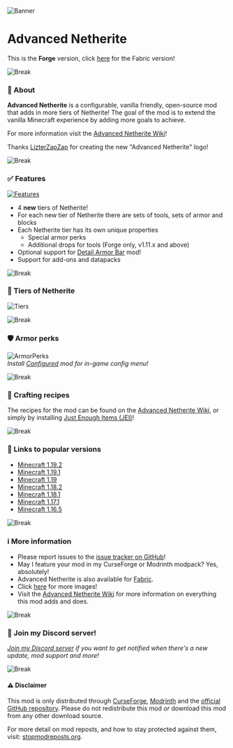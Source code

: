![Banner](https://i.postimg.cc/4dzJ9yxX/Advanced-Netherite-Banner-V13.png)
# Advanced Netherite

This is the **Forge** version, click [here](https://www.curseforge.com/minecraft/mc-mods/advanced-netherite-fabric) for the Fabric version!

![Break](https://i.postimg.cc/FKmD9Nbm/advancednetheritebreak.png)
### 📖 About
**Advanced Netherite** is a configurable, vanilla friendly, open-source mod that adds in more tiers of Netherite!
The goal of the mod is to extend the vanilla Minecraft experience by adding more goals to achieve.

For more information visit the [Advanced Netherite Wiki](https://github.com/Autovw/AdvancedNetherite/wiki)!

Thanks [LizterZapZap](https://twitter.com/LizterZapZap) for creating the new "Advanced Netherite" logo!

![Break](https://i.postimg.cc/FKmD9Nbm/advancednetheritebreak.png)
### ✅ Features

[![Features](https://i.postimg.cc/MTd6yX4W/Advanced-Netherite-Features-V11.png)](https://github.com/Autovw/AdvancedNetherite/wiki)

* 4 **new** tiers of Netherite!
* For each new tier of Netherite there are sets of tools, sets of armor and blocks
* Each Netherite tier has its own unique properties
  * Special armor perks
  * Additional drops for tools (Forge only, v1.11.x and above)
* Optional support for [Detail Armor Bar](https://www.curseforge.com/minecraft/mc-mods/detail-armor-bar-forge) mod!
* Support for add-ons and datapacks

![Break](https://i.postimg.cc/FKmD9Nbm/advancednetheritebreak.png)
### 💎 Tiers of Netherite

![Tiers](https://i.postimg.cc/d3SF5SZS/Advanced-Netherite-Types-Of-Netherite-Updated.png)

![Break](https://i.postimg.cc/FKmD9Nbm/advancednetheritebreak.png)
### 🛡️ Armor perks
![ArmorPerks](https://i.postimg.cc/Kjyw7MVw/1280x720-Advanced-Netherite-Armor-Perks-V11.png) \
*Install [Configured](https://www.curseforge.com/minecraft/mc-mods/configured) mod for in-game config menu!*

![Break](https://i.postimg.cc/FKmD9Nbm/advancednetheritebreak.png)
### 🔨 Crafting recipes
The recipes for the mod can be found on the [Advanced Netherite Wiki](https://github.com/Autovw/AdvancedNetherite/wiki/Crafting-Recipes), or simply by installing [Just Enough Items (JEI)](https://www.curseforge.com/minecraft/mc-mods/jei)!

![Break](https://i.postimg.cc/FKmD9Nbm/advancednetheritebreak.png)
### 🔖 Links to popular versions
* [Minecraft 1.19.2](https://www.curseforge.com/minecraft/mc-mods/advanced-netherite/files/all?filter-status=1&filter-game-version=2020709689%3A9366)
* [Minecraft 1.19.1](https://www.curseforge.com/minecraft/mc-mods/advanced-netherite/files/all?filter-status=1&filter-game-version=2020709689%3A9259)
* [Minecraft 1.19](https://www.curseforge.com/minecraft/mc-mods/advanced-netherite/files/all?filter-game-version=2020709689%3A9186)
* [Minecraft 1.18.2](https://www.curseforge.com/minecraft/mc-mods/advanced-netherite/files/all?filter-status=1&filter-game-version=2020709689%3A9008)
* [Minecraft 1.18.1](https://www.curseforge.com/minecraft/mc-mods/advanced-netherite/files/all?filter-status=1&filter-game-version=2020709689%3A8857)
* [Minecraft 1.17.1](https://www.curseforge.com/minecraft/mc-mods/advanced-netherite/files/all?filter-status=1&filter-game-version=2020709689%3A8516)
* [Minecraft 1.16.5](https://www.curseforge.com/minecraft/mc-mods/advanced-netherite/files/all?filter-status=1&filter-game-version=2020709689%3A8203)

![Break](https://i.postimg.cc/FKmD9Nbm/advancednetheritebreak.png)
### ℹ More information
* Please report issues to the [issue tracker on GitHub](https://github.com/Autovw/AdvancedNetherite/issues)!
* May I feature your mod in my CurseForge or Modrinth modpack? Yes, absolutely!
* Advanced Netherite is also available for [Fabric](https://www.curseforge.com/minecraft/mc-mods/advanced-netherite-fabric).
* Click [here](https://www.curseforge.com/minecraft/mc-mods/advanced-netherite/screenshots) for more images!
* Visit the [Advanced Netherite Wiki](https://github.com/Autovw/AdvancedNetherite/wiki) for more information on everything this mod adds and does.

![Break](https://i.postimg.cc/FKmD9Nbm/advancednetheritebreak.png)
### 💬 Join my Discord server!
_[Join my Discord server](https://discord.gg/KP3BBatuw5) if you want to get notified when there's a new update, mod support and more!_

![Break](https://i.postimg.cc/FKmD9Nbm/advancednetheritebreak.png)
#### ⚠️ Disclaimer
This mod is only distributed through [CurseForge](https://www.curseforge.com/minecraft/mc-mods/advanced-netherite), [Modrinth](https://modrinth.com/mod/advanced-netherite) and the [official GitHub repository](https://github.com/Autovw/AdvancedNetherite/releases).
Please do not redistribute this mod *or* download this mod from any other download source.

For more detail on mod reposts, and how to stay protected against them, visit: [stopmodreposts.org](https://stopmodreposts.org).
